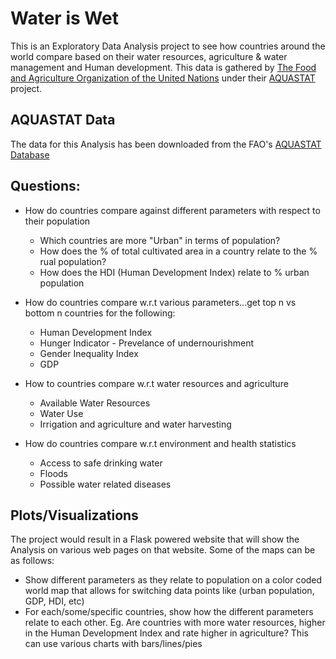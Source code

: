 # Water is Wet

This is an Exploratory Data Analysis project to see how countries around the world compare based on their
water resources, agriculture & water management and Human development. This data is gathered by [The Food and Agriculture Organization of the United Nations](http://www.fao.org/home/en/) 
under their [AQUASTAT](http://www.fao.org/nr/water/aquastat/main/index.stm) project. 

## AQUASTAT Data

The data for this Analysis has been downloaded from the FAO's [AQUASTAT Database](http://www.fao.org/nr/water/aquastat/data/query/index.html?lang=en)

## Questions:

* How do countries compare against different parameters with respect to their population
    * Which countries are more "Urban" in terms of population? 
    * How does the % of total cultivated area in a country relate to the % rual population?
    * How does the HDI (Human Development Index) relate to % urban population

* How do countries compare w.r.t various parameters...get top n vs bottom n countries for the following:
    * Human Development Index
    * Hunger Indicator - Prevelance of undernourishment
    * Gender Inequality Index
    * GDP

* How to countries compare w.r.t water resources and agriculture
    * Available Water Resources
    * Water Use
    * Irrigation and agriculture and water harvesting

* How do countries compare w.r.t environment and health statistics
    * Access to safe drinking water
    * Floods
    * Possible water related diseases

## Plots/Visualizations

The project would result in a Flask powered website that will show the Analysis on various web pages on that website. Some of the maps can be as follows:

* Show different parameters as they relate to population on a color coded world map that allows for switching data points like (urban population, GDP, HDI, etc)
* For each/some/specific countries, show how the different parameters relate to each other. Eg. Are countries with more water resources, higher in the Human Development Index and rate higher in agriculture? This can use various charts with bars/lines/pies


